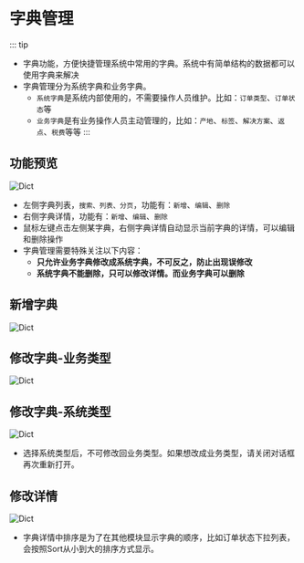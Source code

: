 # 字典管理

::: tip
- 字典功能，方便快捷管理系统中常用的字典。系统中有简单结构的数据都可以使用字典来解决<br/>
- 字典管理分为系统字典和业务字典。
  - `系统字典`是系统内部使用的，不需要操作人员维护。比如：`订单类型`、`订单状态`等
  - `业务字典`是有业务操作人员主动管理的，比如：`产地`、`标签`、`解决方案`、`返点`、`税费`等等
:::

## 功能预览
![Dict](/dict/dict.png)
- 左侧字典列表，`搜索、列表、分页`，功能有：`新增`、`编辑`、`删除`
- 右侧字典详情，功能有：`新增`、`编辑`、`删除`
- 鼠标左键点击左侧某字典，右侧字典详情自动显示当前字典的详情，可以编辑和删除操作
- 字典管理需要特殊关注以下内容：
  - **只允许业务字典修改成系统字典，不可反之，防止出现误修改**
  - **系统字典不能删除，只可以修改详情。而业务字典可以删除**

## 新增字典
![Dict](/dict/dict-add.png)

## 修改字典-业务类型
![Dict](/dict/dict-edit.png)

## 修改字典-系统类型
![Dict](/dict/dict-edit-system.png)
- 选择系统类型后，不可修改回业务类型。如果想改成业务类型，请关闭对话框再次重新打开。

## 修改详情
![Dict](/dict/dict-detail-edit.png)
- 字典详情中排序是为了在其他模块显示字典的顺序，比如订单状态下拉列表，会按照Sort从小到大的排序方式显示。
